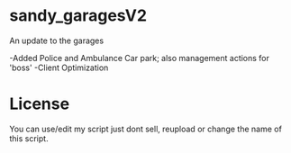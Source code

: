 # sandy_garagesV2
An update to the garages

-Added Police and Ambulance Car park; also management actions for 'boss'
-Client Optimization

# License
You can use/edit my script just dont sell, reupload or change the name of this script.
